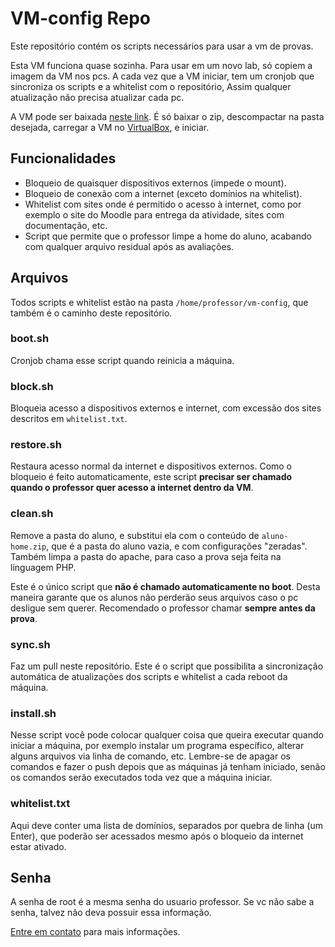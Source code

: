 # VM-config Repo

Este repositório contém os scripts necessários para usar a vm de provas.

Esta VM funciona quase sozinha. Para usar em um novo lab, só copiem a imagem da VM nos pcs. A cada vez que a VM iniciar, tem um cronjob que sincroniza os scripts e a whitelist com o repositório, Assim qualquer atualização não precisa atualizar cada pc.

A VM pode ser baixada [neste link](https://drive.google.com/uc?export=download&id=1-KASKMYsUyMzixXTnynUheW6zpIFmAV0). É só baixar o zip, descompactar na pasta desejada, carregar a VM no [VirtualBox](https://www.virtualbox.org/), e iniciar.

## Funcionalidades

* Bloqueio de quaisquer dispositivos externos (impede o mount).
* Bloqueio de conexão com a internet (exceto domínios na whitelist).
* Whitelist com sites onde é permitido o acesso à internet, como por exemplo o site do Moodle para entrega da atividade, sites com documentação, etc.
* Script que permite que o professor limpe a home do aluno, acabando com qualquer arquivo residual após as avaliações.

## Arquivos

Todos scripts e whitelist estão na pasta `/home/professor/vm-config`, que também é o caminho deste repositório.

### boot.sh

Cronjob chama esse script quando reinicia a máquina.

### block.sh

Bloqueia acesso a dispositivos externos e internet, com excessão dos sites descritos em `whitelist.txt`.

### restore.sh

Restaura acesso normal da internet e dispositivos externos. Como o bloqueio é feito automaticamente, este script **precisar ser chamado quando o professor quer acesso a internet dentro da VM**.

### clean.sh

Remove a pasta do aluno, e substitui ela com o conteúdo de `aluno-home.zip`, que é a pasta do aluno vazia, e com configurações "zeradas". Também limpa a pasta do apache, para caso a prova seja feita na linguagem PHP.

Este é o único script que **não é chamado automaticamente no boot**. Desta maneira garante que os alunos não perderão seus arquivos caso o pc desligue sem querer. Recomendado o professor chamar **sempre antes da prova**.

### sync.sh

Faz um pull neste repositório. Este é o script que possibilita a sincronização automática de atualizações dos scripts e whitelist a cada reboot da máquina.

### install.sh

Nesse script você pode colocar qualquer coisa que queira executar quando iniciar a máquina, por exemplo instalar um programa específico, alterar alguns arquivos via linha de comando, etc. Lembre-se de apagar os comandos e fazer o push depois que as máquinas já tenham iniciado, senão os comandos serão executados toda vez que a máquina iniciar.

### whitelist.txt

Aqui deve conter uma lista de domínios, separados por quebra de linha (um Enter), que poderão ser acessados mesmo após o bloqueio da internet estar ativado.

## Senha

A senha de root é a mesma senha do usuario professor. Se vc não sabe a senha, talvez não deva possuir essa informação.

[Entre em contato](https://github.com/werlang) para mais informações.
